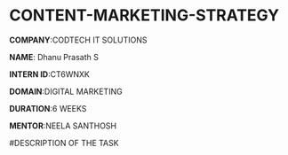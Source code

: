 # CONTENT-MARKETING-STRATEGY

**COMPANY**:CODTECH IT SOLUTIONS

**NAME**: Dhanu Prasath S

**INTERN ID**:CT6WNXK

**DOMAIN**:DIGITAL MARKETING

**DURATION**:6 WEEKS

**MENTOR**:NEELA SANTHOSH

#DESCRIPTION OF THE TASK

